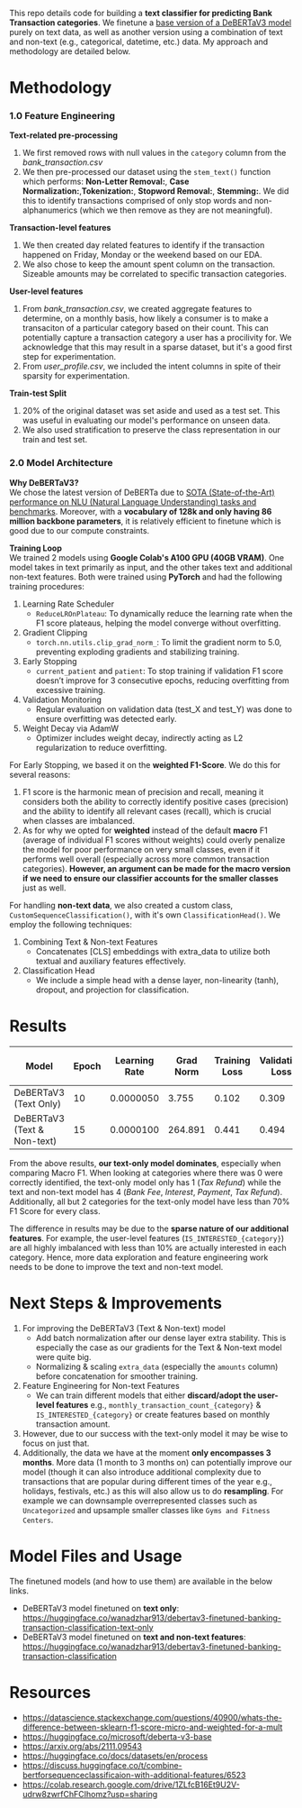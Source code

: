This repo details code for building a **text classifier for predicting Bank Transaction categories**. We finetune a [base version of a DeBERTaV3 model](https://huggingface.co/microsoft/deberta-v3-base) purely on text data, as well as another version using a combination of text and non-text (e.g., categorical, datetime, etc.) data. My approach and methodology are detailed below.

# Methodology
### 1.0 Feature Engineering
**Text-related pre-processing**  

1. We first removed rows with null values in the `category` column from the *bank_transaction.csv*
2. We then pre-processed our dataset using the `stem_text()` function which performs: **Non-Letter Removal:**, **Case Normalization:**,**Tokenization:**, **Stopword Removal:**, **Stemming:**. We did this to identify transactions comprised of only stop words and non-alphanumerics (which we then remove as they are not meaningful).

**Transaction-level features**  

1. We then created day related features to identify if the transaction happened on Friday, Monday or the weekend based on our EDA.
2. We also chose to keep the amount spent column on the transaction. Sizeable amounts may be correlated to specific transaction categories.

**User-level features**  

1. From *bank_transaction.csv*, we created aggregate features to determine, on a monthly basis, how likely a consumer is to make a transaciton of a particular category based on their count. This can potentially capture a transaction category a user has a procilivity for. We acknowledge that this may result in a sparse dataset, but it's a good first step for experimentation.
2. From *user_profile.csv*, we included the intent columns in spite of their sparsity for experimentation.

**Train-test Split**  

1. 20% of the original dataset was set aside and used as a test set. This was useful in evaluating our model's performance on unseen data.
2. We also used stratification to preserve the class representation in our train and test set.

### 2.0 Model Architecture
**Why DeBERTaV3?**   
We chose the latest version of DeBERTa due to [SOTA (State-of-the-Art) performance on NLU (Natural Language Understanding) tasks and benchmarks](
https://huggingface.co/microsoft/deberta-v3-base#fine-tuning-on-nlu-tasks). Moreover, with a **vocabulary of 128k and only having 86 million backbone parameters**, it is relatively efficient to finetune which is good due to our compute constraints.

**Training Loop**  
We trained 2 models using **Google Colab's A100 GPU (40GB VRAM)**. One model takes in text primarily as input, and the other takes text and additional non-text features. Both were trained using **PyTorch** and had the following training procedures:

1. Learning Rate Scheduler
    - `ReduceLROnPlateau`: To dynamically reduce the learning rate when the F1 score plateaus, helping the model converge without overfitting.
2. Gradient Clipping
    - `torch.nn.utils.clip_grad_norm_`: To limit the gradient norm to 5.0, preventing exploding gradients and stabilizing training.
3. Early Stopping
    - `current_patient` and `patient`: To stop training if validation F1 score doesn’t improve for 3 consecutive epochs, reducing overfitting from excessive training.
4. Validation Monitoring
    - Regular evaluation on validation data (test_X and test_Y) was done to ensure overfitting was detected early. 
5. Weight Decay via AdamW
    - Optimizer includes weight decay, indirectly acting as L2 regularization to reduce overfitting.

For Early Stopping, we based it on the **weighted F1-Score**. We do this for several reasons:

1. F1 score is the harmonic mean of precision and recall, meaning it considers both the ability to correctly identify positive cases (precision) and the ability to identify all relevant cases (recall), which is crucial when classes are imbalanced.
2. As for why we opted for **weighted** instead of the default **macro** F1 (average of individual F1 scores without weights) could overly penalize the model for poor performance on very small classes, even if it performs well overall (especially across more common transaction categories). **However, an argument can be made for the macro version if we need to ensure our classifier accounts for the smaller classes** just as well. 

For handling **non-text data**, we also created a custom class, `CustomSequenceClassification()`, with it's own `ClassificationHead()`. We employ the following techniques:

1. Combining Text & Non-text Features
    - Concatenates [CLS] embeddings with extra_data to utilize both textual and auxiliary features effectively.
2. Classification Head
    - We include a simple head with a dense layer, non-linearity (tanh), dropout, and projection for classification.

# Results
| Model                        | Epoch | Learning Rate | Grad Norm   | Training Loss | Validation Loss | Accuracy  | F1 Score (Weighted) | F1 Score (Macro) | Precision (Weighted) | Recall (Weighted) |
|------------------------------|-------|---------------|-------------|---------------|-----------------|-----------|---------------------|------------------|----------------------|-------------------|
| DeBERTaV3 (Text Only)        | 10    | 0.0000050     | 3.755       | 0.102         | 0.309           | 0.913     | 0.914               | 0.858            | 0.918                | 0.913             |
| DeBERTaV3 (Text & Non-text)  | 15    | 0.0000100     | 264.891     | 0.441         | 0.494           | 0.883     | 0.908               | 0.604            | 0.948                | 0.883             |

From the above results, **our text-only model dominates**, especially when comparing Macro F1. When looking at categories where there was 0 were correctly identified, the text-only model only has 1 (*Tax Refund*) while the text and non-text model has 4 (*Bank Fee*, *Interest*, *Payment*, *Tax Refund*). Additionally, all but 2 categories for the text-only model have less than 70% F1 Score for every class.

The difference in results may be due to the **sparse nature of our additional features**. For example, the user-level features (`IS_INTERESTED_{category}`) are all highly imbalanced with less than 10% are actually interested in each category. Hence, more data exploration and feature engineering work needs to be done to improve the text and non-text model.

# Next Steps & Improvements  

1. For improving the DeBERTaV3 (Text & Non-text) model
    - Add batch normalization after our dense layer extra stability. This is especially the case as our gradients for the Text & Non-text model were quite big.
    - Normalizing & scaling `extra_data` (especially the `amounts` column) before concatenation for smoother training.
2. Feature Engineering for Non-text Features
    - We can train different models that either **discard/adopt the user-level features** e.g., `monthly_transaction_count_{category}` & `IS_INTERESTED_{category}` or create features based on monthly transaction amount.
3. However, due to our success with the text-only model it may be wise to focus on just that.
3. Additionally, the data we have at the moment **only encompasses 3 months**. More data (1 month to 3 months on) can potentially improve our model (though it can also introduce additional complexity due to transactions that are popular during different times of the year e.g., holidays, festivals, etc.) as this will also allow us to do **resampling**. For example we can downsample overrepresented classes such as `Uncategorized` and upsample smaller classes like `Gyms and Fitness Centers`.

# Model Files and Usage  

The finetuned models (and how to use them) are available in the below links.

- DeBERTaV3 model finetuned on **text only**: https://huggingface.co/wanadzhar913/debertav3-finetuned-banking-transaction-classification-text-only
- DeBERTaV3 model finetuned on **text and non-text features**: https://huggingface.co/wanadzhar913/debertav3-finetuned-banking-transaction-classification

# Resources  

- https://datascience.stackexchange.com/questions/40900/whats-the-difference-between-sklearn-f1-score-micro-and-weighted-for-a-mult
- https://huggingface.co/microsoft/deberta-v3-base
- https://arxiv.org/abs/2111.09543
- https://huggingface.co/docs/datasets/en/process
- https://discuss.huggingface.co/t/combine-bertforsequenceclassificaion-with-additional-features/6523
- https://colab.research.google.com/drive/1ZLfcB16Et9U2V-udrw8zwrfChFCIhomz?usp=sharing
